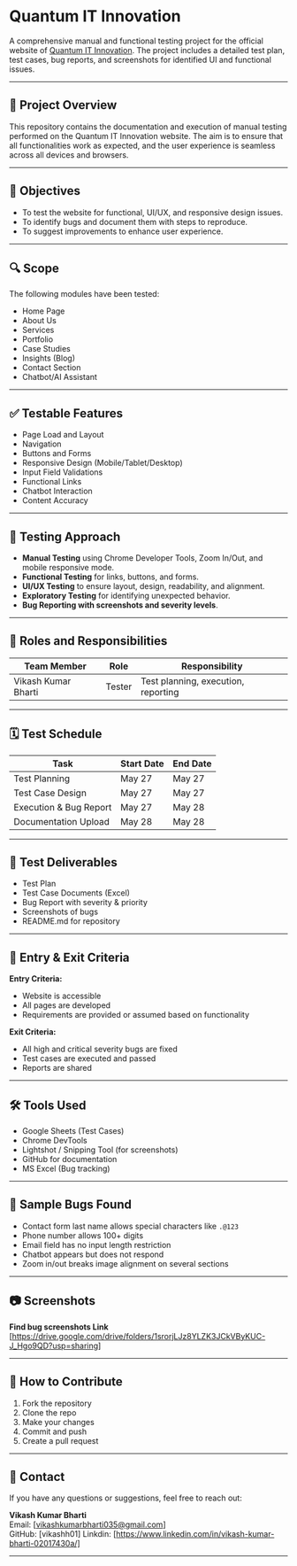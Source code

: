 # Quantum IT Innovation

A comprehensive manual and functional testing project for the official website of [Quantum IT Innovation](https://quantumitinnovation.com/). The project includes a detailed test plan, test cases, bug reports, and screenshots for identified UI and functional issues.

---

## 📌 Project Overview

This repository contains the documentation and execution of manual testing performed on the Quantum IT Innovation website. The aim is to ensure that all functionalities work as expected, and the user experience is seamless across all devices and browsers.

---



## 🎯 Objectives

- To test the website for functional, UI/UX, and responsive design issues.
- To identify bugs and document them with steps to reproduce.
- To suggest improvements to enhance user experience.

---

## 🔍 Scope

The following modules have been tested:
- Home Page
- About Us
- Services
- Portfolio
- Case Studies
- Insights (Blog)
- Contact Section
- Chatbot/AI Assistant

---

## ✅ Testable Features

- Page Load and Layout
- Navigation
- Buttons and Forms
- Responsive Design (Mobile/Tablet/Desktop)
- Input Field Validations
- Functional Links
- Chatbot Interaction
- Content Accuracy

---

## 🧪 Testing Approach

- **Manual Testing** using Chrome Developer Tools, Zoom In/Out, and mobile responsive mode.
- **Functional Testing** for links, buttons, and forms.
- **UI/UX Testing** to ensure layout, design, readability, and alignment.
- **Exploratory Testing** for identifying unexpected behavior.
- **Bug Reporting with screenshots and severity levels**.

---

## 👥 Roles and Responsibilities

| Team Member         | Role              | Responsibility                          |
|---------------------|-------------------|------------------------------------------|
| Vikash Kumar Bharti | Tester            | Test planning, execution, reporting      |


---

## 🗓️ Test Schedule

| Task                    | Start Date | End Date   |
|-------------------------|------------|------------|
| Test Planning           | May 27     | May 27     |
| Test Case Design        | May 27     | May 27     |
| Execution & Bug Report  | May 27     | May 28     |
| Documentation Upload    | May 28     | May 28     |

---

## 📄 Test Deliverables

- Test Plan
- Test Case Documents (Excel)
- Bug Report with severity & priority
- Screenshots of bugs
- README.md for repository

---

## 🚦 Entry & Exit Criteria

**Entry Criteria:**
- Website is accessible
- All pages are developed
- Requirements are provided or assumed based on functionality

**Exit Criteria:**
- All high and critical severity bugs are fixed
- Test cases are executed and passed
- Reports are shared

---

## 🛠️ Tools Used

- Google Sheets (Test Cases)
- Chrome DevTools
- Lightshot / Snipping Tool (for screenshots)
- GitHub for documentation
- MS Excel (Bug tracking)

---

## 🐞 Sample Bugs Found

- Contact form last name allows special characters like `.@123`
- Phone number allows 100+ digits
- Email field has no input length restriction
- Chatbot appears but does not respond
- Zoom in/out breaks image alignment on several sections

---

## 📷 Screenshots

**Find bug screenshots Link**
[https://drive.google.com/drive/folders/1srorjLJz8YLZK3JCkVByKUC-J_Hgo9QD?usp=sharing]

---

## 🤝 How to Contribute

1. Fork the repository
2. Clone the repo
3. Make your changes
4. Commit and push
5. Create a pull request

---

## 📧 Contact

If you have any questions or suggestions, feel free to reach out:

**Vikash Kumar Bharti**  
Email: [vikashkumarbharti035@gmail.com]  
GitHub: [vikashh01]
Linkdin: [https://www.linkedin.com/in/vikash-kumar-bharti-02017430a/]


---



